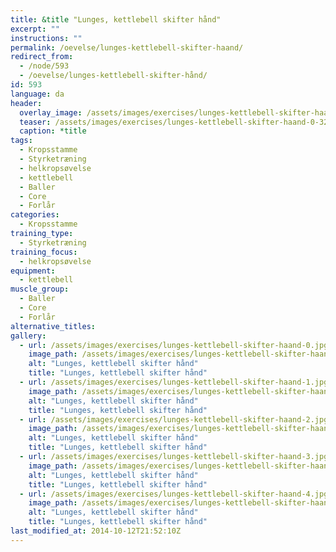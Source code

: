 ```yaml
---
title: &title "Lunges, kettlebell skifter hånd"
excerpt: ""
instructions: ""
permalink: /oevelse/lunges-kettlebell-skifter-haand/
redirect_from:
  - /node/593
  - /oevelse/lunges-kettlebell-skifter-hånd/
id: 593
language: da
header:
  overlay_image: /assets/images/exercises/lunges-kettlebell-skifter-haand-0.jpg
  teaser: /assets/images/exercises/lunges-kettlebell-skifter-haand-0-320.jpg
  caption: *title
tags:
  - Kropsstamme
  - Styrketræning
  - helkropsøvelse
  - kettlebell
  - Baller
  - Core
  - Forlår
categories:
  - Kropsstamme
training_type: 
  - Styrketræning
training_focus: 
  - helkropsøvelse
equipment:
  - kettlebell
muscle_group:
  - Baller
  - Core
  - Forlår
alternative_titles:
gallery:
  - url: /assets/images/exercises/lunges-kettlebell-skifter-haand-0.jpg
    image_path: /assets/images/exercises/lunges-kettlebell-skifter-haand-0-320.jpg
    alt: "Lunges, kettlebell skifter hånd"
    title: "Lunges, kettlebell skifter hånd"
  - url: /assets/images/exercises/lunges-kettlebell-skifter-haand-1.jpg
    image_path: /assets/images/exercises/lunges-kettlebell-skifter-haand-1-320.jpg
    alt: "Lunges, kettlebell skifter hånd"
    title: "Lunges, kettlebell skifter hånd"
  - url: /assets/images/exercises/lunges-kettlebell-skifter-haand-2.jpg
    image_path: /assets/images/exercises/lunges-kettlebell-skifter-haand-2-320.jpg
    alt: "Lunges, kettlebell skifter hånd"
    title: "Lunges, kettlebell skifter hånd"
  - url: /assets/images/exercises/lunges-kettlebell-skifter-haand-3.jpg
    image_path: /assets/images/exercises/lunges-kettlebell-skifter-haand-3-320.jpg
    alt: "Lunges, kettlebell skifter hånd"
    title: "Lunges, kettlebell skifter hånd"
  - url: /assets/images/exercises/lunges-kettlebell-skifter-haand-4.jpg
    image_path: /assets/images/exercises/lunges-kettlebell-skifter-haand-4-320.jpg
    alt: "Lunges, kettlebell skifter hånd"
    title: "Lunges, kettlebell skifter hånd"
last_modified_at: 2014-10-12T21:52:10Z
---
```



